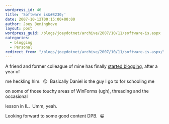 ```yaml
---
wordpress_id: 46
title: 'Software is&#8230;'
date: 2007-10-12T00:15:00+00:00
author: Joey Beninghove
layout: post
wordpress_guid: /blogs/joeydotnet/archive/2007/10/11/software-is.aspx
categories:
  - blogging
  - Personal
redirect_from: "/blogs/joeydotnet/archive/2007/10/11/software-is.aspx/"
---
```

A friend and former colleague of mine&nbsp;has finally [started blogging](http://blog.softwareishardwork.com/), after a year of
  
me heckling him.&nbsp; 😛&nbsp; Basically&nbsp;Daniel is the guy I go to for schooling me
  
on&nbsp;some of those touchy areas of WinForms (ugh), threading and the occasional
  
lesson in IL.&nbsp; Umm, yeah.

Looking forward to some good content DPB.&nbsp; 😀

&nbsp;